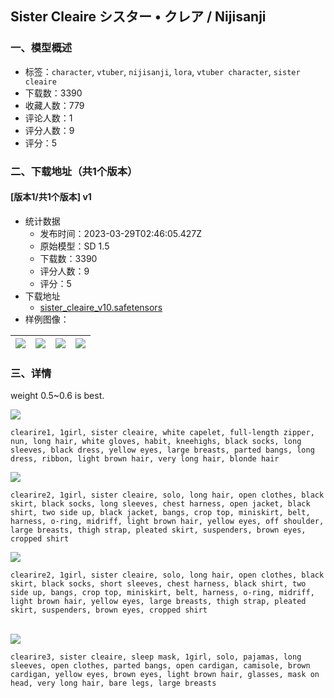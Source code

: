 ## Sister Cleaire シスター • クレア / Nijisanji
### 一、模型概述

- 标签：`character`, `vtuber`, `nijisanji`, `lora`, `vtuber character`, `sister cleaire`
- 下载数：3390
- 收藏人数：779
- 评论人数：1
- 评分人数：9
- 评分：5

### 二、下载地址（共1个版本）

#### [版本1/共1个版本] v1

- 统计数据
  - 发布时间：2023-03-29T02:46:05.427Z
  - 原始模型：SD 1.5
  - 下载数：3390
  - 评分人数：9
  - 评分：5
- 下载地址
  - [sister_cleaire_v10.safetensors](https://civitai.com/api/download/models/31001)
- 样例图像：

| <img src="https://image.civitai.com/xG1nkqKTMzGDvpLrqFT7WA/5ca29c80-ff45-4dd3-7a49-8cacc5886700/width=450/352640.jpeg" /> | <img src="https://image.civitai.com/xG1nkqKTMzGDvpLrqFT7WA/21bc427f-ccfb-4e16-3eb2-a0c322331400/width=450/352649.jpeg" /> | <img src="https://image.civitai.com/xG1nkqKTMzGDvpLrqFT7WA/7a8b792b-7e39-4cc3-c68c-f7f13a6ccd00/width=450/352647.jpeg" /> | <img src="https://image.civitai.com/xG1nkqKTMzGDvpLrqFT7WA/62a000d3-a6ac-4b16-dade-61d29a322000/width=450/352644.jpeg" /> |
| ---- | ---- | ---- | ---- |


### 三、详情
<p>weight 0.5~0.6 is best.<br /></p><p><img src="https://imagecache.civitai.com/xG1nkqKTMzGDvpLrqFT7WA/8a695d5f-35da-441f-b66d-439e06aae900/width=525/8a695d5f-35da-441f-b66d-439e06aae900" /></p><p><code>clearire1, 1girl, sister cleaire, white capelet, full-length zipper, nun, long hair, white gloves, habit, kneehighs, black socks, long sleeves, black dress, yellow eyes, large breasts, parted bangs, long dress, ribbon, light brown hair, very long hair, blonde hair</code><br /></p><p><img src="https://imagecache.civitai.com/xG1nkqKTMzGDvpLrqFT7WA/2e6ba26b-15cd-4c31-270f-ce16f1291500/width=525/2e6ba26b-15cd-4c31-270f-ce16f1291500" /></p><p><code>clearire2, 1girl, sister cleaire, solo, long hair, open clothes, black skirt, black socks, long sleeves, chest harness, open jacket, black shirt, two side up, black jacket, bangs, crop top, miniskirt, belt, harness, o-ring, midriff, light brown hair, yellow eyes, off shoulder, large breasts, thigh strap, pleated skirt, suspenders, brown eyes, cropped shirt</code><br /></p><p><img src="https://imagecache.civitai.com/xG1nkqKTMzGDvpLrqFT7WA/621a8487-3a09-4144-6b8d-2d6b64d0d600/width=525/621a8487-3a09-4144-6b8d-2d6b64d0d600" /></p><p><code>clearire2, 1girl, sister cleaire, solo, long hair, open clothes, black skirt, black socks, short sleeves, chest harness, black shirt, two side up, bangs, crop top, miniskirt, belt, harness, o-ring, midriff, light brown hair, yellow eyes, large breasts, thigh strap, pleated skirt, suspenders, brown eyes, cropped shirt</code><br /><br /></p><p><img src="https://imagecache.civitai.com/xG1nkqKTMzGDvpLrqFT7WA/5963adbb-51ac-49e8-fb4f-c4f42ae9fa00/width=525/5963adbb-51ac-49e8-fb4f-c4f42ae9fa00" /></p><p><code>clearire3, sister cleaire, sleep mask, 1girl, solo, pajamas, long sleeves, open clothes, parted bangs, open cardigan, camisole, brown cardigan, yellow eyes, brown eyes, light brown hair, glasses, mask on head, very long hair, bare legs, large breasts</code></p>